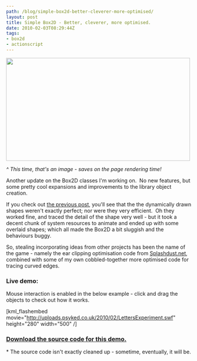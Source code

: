 ```yaml
---
path: /blog/simple-box2d-better-cleverer-more-optimised/
layout: post
title: Simple Box2D - Better, cleverer, more optimised.
date: 2010-02-03T08:29:44Z
tags:
- box2d
- actionscript
---
```


<img class="alignnone size-full wp-image-1170" title="box2d-shapes-2" src="http://uploads.psyked.co.uk/2010/02/box2d-shapes-2.jpg" alt="" width="500" height="280" />

<em>^ This time, that's an image - saves on the page rendering time!</em>

Another update on the Box2D classes I'm working on.  No new features, but some pretty cool expansions and improvements to the library object creation.

If you check out <a href="http://www.psyked.co.uk/box2d/demo-source-simple-box2d-with-curved-edges.htm" target="_self">the previous post</a>, you'll see that the the dynamically drawn shapes weren't exactly perfect; nor were they very efficient.  Oh they worked fine, and traced the detail of the shape very well - but it took a decent chunk of system resources to animate and ended up with some overlaid shapes; which all made the Box2D a bit sluggish and the behaviours buggy.

So, stealing incorporating ideas from other projects has been the name of the game - namely the ear clipping optimisation code from <a href="http://www.splashdust.net/2009/10/box2d-mouse-drawing-now-with-ear-clipping/" target="_blank">Splashdust.net</a>, combined with some of my own cobbled-together more optimised code for tracing curved edges.
<h3>Live demo:</h3>
Mouse interaction is enabled in the below example - click and drag the objects to check out how it works.

[kml_flashembed movie="http://uploads.psyked.co.uk/2010/02/LettersExperiment.swf" height="280" width="500" /]
<h3><a href="http://uploads.psyked.co.uk/2010/02/simplebox2d_demo_100202.zip" target="_self">Download the source code for this demo.</a></h3>
* The source code isn't exactly cleaned up - sometime, eventually, it will be.